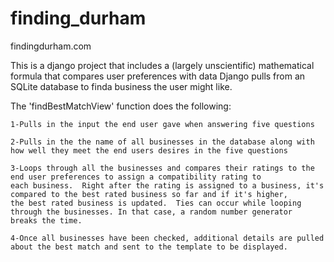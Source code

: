 # finding_durham
findingdurham.com

This is a django project that includes a (largely unscientific) mathematical formula that compares user preferences with data Django pulls from an SQLite database to finda business the user might like. 

The 'findBestMatchView' function does the following:

    1-Pulls in the input the end user gave when answering five questions
    
    2-Pulls in the the name of all businesses in the database along with how well they meet the end users desires in the five questions
    
    3-Loops through all the businesses and compares their ratings to the end user preferences to assign a compatibility rating to 
    each business.  Right after the rating is assigned to a business, it's compared to the best rated business so far and if it's higher,
    the best rated business is updated.  Ties can occur while looping through the businesses. In that case, a random number generator
    breaks the time.
    
    4-Once all businesses have been checked, additional details are pulled about the best match and sent to the template to be displayed.


